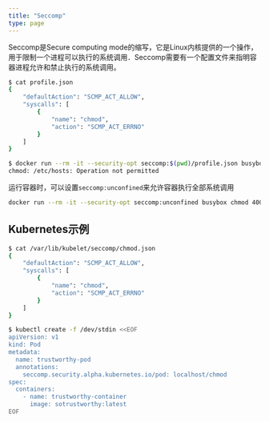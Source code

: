 ```yaml
---
title: "Seccomp"
type: page
---
```


Seccomp是Secure computing mode的缩写，它是Linux内核提供的一个操作，用于限制一个进程可以执行的系统调用．Seccomp需要有一个配置文件来指明容器进程允许和禁止执行的系统调用。

```sh
$ cat profile.json
{
    "defaultAction": "SCMP_ACT_ALLOW",
    "syscalls": [
        {
            "name": "chmod",
            "action": "SCMP_ACT_ERRNO"
        }
    ]
}

$ docker run --rm -it --security-opt seccomp:$(pwd)/profile.json busybox chmod 400 /etc/hosts
chmod: /etc/hosts: Operation not permitted
```

运行容器时，可以设置`seccomp:unconfined`来允许容器执行全部系统调用

```sh
docker run --rm -it --security-opt seccomp:unconfined busybox chmod 400 /etc/hosts
```

## Kubernetes示例

```sh
$ cat /var/lib/kubelet/seccomp/chmod.json
{
    "defaultAction": "SCMP_ACT_ALLOW",
    "syscalls": [
        {
            "name": "chmod",
            "action": "SCMP_ACT_ERRNO"
        }
    ]
}

$ kubectl create -f /dev/stdin <<EOF
apiVersion: v1
kind: Pod
metadata:
  name: trustworthy-pod
  annotations:
    seccomp.security.alpha.kubernetes.io/pod: localhost/chmod
spec:
  containers:
    - name: trustworthy-container
      image: sotrustworthy:latest
EOF
```
